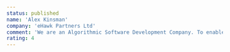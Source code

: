 ```yaml
---
status: published
name: 'Alex Kinsman'
company: 'eHawk Partners Ltd'
comment: 'We are an Algorithmic Software Development Company. To enable our products to be live tested we needed to import the expertise. Social Trader Tools has totally owned that process.'
rating: 4
---
```

